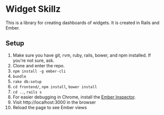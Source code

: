 Widget Skillz
=============

This is a library for creating dashboards of widgets. It is created in Rails and Ember.

Setup
-----
1. Make sure you have git, rvm, ruby, rails, bower, and npm installed. If you're not sure, ask.
1. Clone and enter the repo.
1. `npm install -g ember-cli`
1. `bundle`
1. `rake db:setup`
1. `cd frontend/`, `npm install`, `bower install`
1. `cd ..`, `rails s`
1. For easier debugging in Chrome, install the [Ember Inspector](https://chrome.google.com/webstore/detail/ember-inspector/bmdblncegkenkacieihfhpjfppoconhi).
1. Visit http://localhost:3000 in the browser
1. Reload the page to see Ember views

